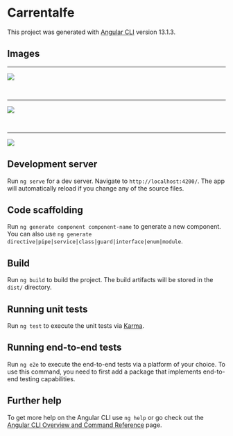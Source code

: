 # Carrentalfe

This project was generated with [Angular CLI](https://github.com/angular/angular-cli) version 13.1.3.

## Images

---

![](https://raw.githubusercontent.com/demirertugrul/CarRentalProjectFE/main/images/ss.PNG)

  <br>
  
  
  ---

![](https://raw.githubusercontent.com/demirertugrul/CarRentalProjectFE/main/images/ss1.PNG)

  <br>
  
  
  ---

![](https://raw.githubusercontent.com/demirertugrul/CarRentalProjectFE/main/images/ss3.PNG)

## Development server

Run `ng serve` for a dev server. Navigate to `http://localhost:4200/`. The app will automatically reload if you change any of the source files.

## Code scaffolding

Run `ng generate component component-name` to generate a new component. You can also use `ng generate directive|pipe|service|class|guard|interface|enum|module`.

## Build

Run `ng build` to build the project. The build artifacts will be stored in the `dist/` directory.

## Running unit tests

Run `ng test` to execute the unit tests via [Karma](https://karma-runner.github.io).

## Running end-to-end tests

Run `ng e2e` to execute the end-to-end tests via a platform of your choice. To use this command, you need to first add a package that implements end-to-end testing capabilities.

## Further help

To get more help on the Angular CLI use `ng help` or go check out the [Angular CLI Overview and Command Reference](https://angular.io/cli) page.
